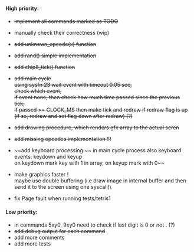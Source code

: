 #### High priority:
- ~~implement all commands marked as TODO~~
- manually check their correctness (wip)
- ~~add unknown_opcode(x) function~~
- ~~add rand() simple implementation~~
- ~~add chip8_tick() function~~
- ~~add main cycle\
  using sysfn 23 wait event with timeout 0.05 sec,\
  check which event,\
  if event none, then check how much time passed since the previous tick,\
  if passed >= CLOCK_MS then make tick and redraw if redraw flag is up (if so, redraw and set flag down after redraw) (?)~~
- ~~add drawing procedure, which renders gfx array to the actual scren~~
- ~~add missing opcodes implementation !!!~~
- ~~add keyboard processing:\~~
  in main cycle process also keyboard events: keydown and keyup\
  on keydown mark key with 1 in array, on keyup mark with 0\~~

- make graphics faster !\
  maybe use double buffering (i.e draw image in internal buffer and then send it to the screen using one syscall)\

- fix Page fault when running tests/tetris1


#### Low priority:
- in commands 5xy0, 9xy0 need to check if last digit is 0 or not . (?)
- ~~add debug output for each command~~
- add more comments
- add more tests
